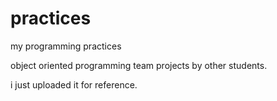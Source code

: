 practices
=========

my programming practices

object oriented programming team projects by other students.

i just uploaded it for reference.
